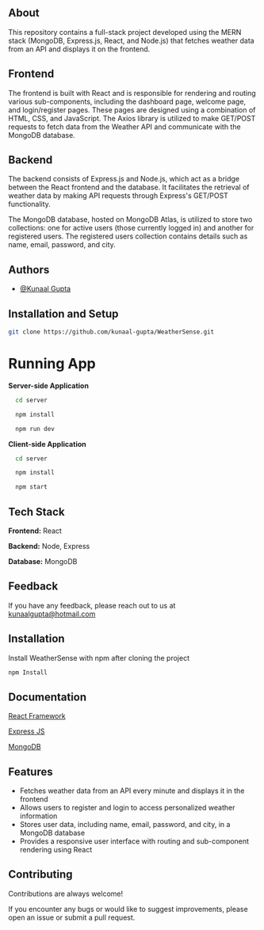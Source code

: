 ## About
This repository contains a full-stack project developed using the MERN stack (MongoDB, Express.js, React, and Node.js) that fetches weather data from an API and displays it on the frontend.

## Frontend
The frontend is built with React and is responsible for rendering and routing various sub-components, including the dashboard page, welcome page, and login/register pages. These pages are designed using a combination of HTML, CSS, and JavaScript. The Axios library is utilized to make GET/POST requests to fetch data from the Weather API and communicate with the MongoDB database.

## Backend
The backend consists of Express.js and Node.js, which act as a bridge between the React frontend and the database. It facilitates the retrieval of weather data by making API requests through Express's GET/POST functionality. 

The MongoDB database, hosted on MongoDB Atlas, is utilized to store two collections: one for active users (those currently logged in) and another for registered users. The registered users collection contains details such as name, email, password, and city.

## Authors

- [@Kunaal Gupta](https://github.com/kunaal-gupta)




## Installation and Setup

```bash
git clone https://github.com/kunaal-gupta/WeatherSense.git
```


# Running App

**Server-side Application**

```bash
  cd server
```

```bash
  npm install
```

```bash
  npm run dev
```

**Client-side Application**

```bash
  cd server
```

```bash
  npm install
```

```bash
  npm start
```


## Tech Stack

**Frontend:** React

**Backend:** Node, Express 

**Database:** MongoDB


## Feedback

If you have any feedback, please reach out to us at kunaalgupta@hotmail.com


## Installation

Install WeatherSense with npm after cloning the project

```bash
npm Install

```
    
## Documentation

[React Framework](https://react.dev/)

[Express JS](https://expressjs.com/)

[MongoDB](https://www.mongodb.com/)



## Features

- Fetches weather data from an API every minute and displays it in the frontend
- Allows users to register and login to access personalized weather information
- Stores user data, including name, email, password, and city, in a MongoDB database
- Provides a responsive user interface with routing and sub-component rendering using React





## Contributing

Contributions are always welcome!

If you encounter any bugs or would like to suggest improvements, please open an issue or submit a pull request.


